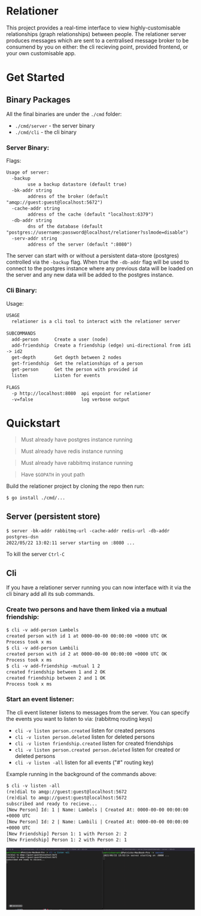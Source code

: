 # Relationer
This project provides a real-time interface to view highly-customisable relationships (graph relationships) between people. The relationer server produces messages which are sent to a centralised message broker to be consumend by you on either: the cli recieving point, provided frontend, or your own customisable app.

# Get Started
## Binary Packages
All the final binaries are under the `./cmd` folder:
- `./cmd/server` - the server binary
- `./cmd/cli` - the cli binary
### Server Binary:
Flags:
```
Usage of server:
  -backup
        use a backup datastore (default true)
  -bk-addr string
        address of the broker (default "amqp://guest:guest@localhost:5672")
  -cache-addr string
        address of the cache (default "localhost:6379")
  -db-addr string
        dns of the database (default "postgres://username:password@localhost/relationer?sslmode=disable")
  -serv-addr string
        address of the server (default ":8080")
```
The server can start with or without a persistent data-store (postgres) controlled via the `-backup` flag. When true the `-db-addr` flag will be used to connect to the postgres instance where any previous data will be loaded on the server and any new data will be added to the postgres instance.
### Cli Binary:
Usage:
```
USAGE
  relationer is a cli tool to interact with the relationer server

SUBCOMMANDS
  add-person      Create a user (node)
  add-friendship  Create a friendship (edge) uni-directional from id1 -> id2
  get-depth       Get depth between 2 nodes
  get-friendship  Get the relationships of a person
  get-person      Get the person with provided id
  listen          Listen for events

FLAGS
  -p http://localhost:8080  api enpoint for relationer
  -v=false                  log verbose output
```

# Quickstart
> Must already have postgres instance running

> Must already have redis instance running

> Must already have rabbitmq instance running

> Have `$GOPATH` in yout path

Build the relationer project by cloning the repo then run:
```
$ go install ./cmd/...
```

## Server (persistent store)
```
$ server -bk-addr rabbitmq-url -cache-addr redis-url -db-addr postgres-dsn
2022/05/22 13:02:11 server starting on :8080 ...
```
To kill the server `Ctrl-C`

## Cli
If you have a relationer server running you can now interface with it via the cli binary add all its sub commands.
### Create two persons and have them linked via a mutual friendship:
```
$ cli -v add-person Lambels
created person with id 1 at 0000-00-00 00:00:00 +0000 UTC OK
Process took x ms
$ cli -v add-person Lambili
created person with id 2 at 0000-00-00 00:00:00 +0000 UTC OK
Process took x ms
$ cli -v add-friendship -mutual 1 2
created friendship between 1 and 2 OK
created friendship between 2 and 1 OK
Process took x ms
```
### Start an event listener:
The cli event listener listens to messages from the server.
You can specify the events you want to listen to via: (rabbitmq routing keys)
- `cli -v listen person.created` listen for created persons
- `cli -v listen person.deleted` listen for deleted persons
- `cli -v listen friendship.created` listen for created friendships
- `cli -v listen person.created person.deleted` listen for created or deleted persons
- `cli -v listen -all` listen for all events ("#" routing key)
  
Example running in the background of the commands above:
```
$ cli -v listen -all
(re)dial to amqp://guest:guest@localhost:5672
(re)dial to amqp://guest:guest@localhost:5672
subscribed and ready to recieve...
[New Person] Id: 1 | Name: Lambels | Created At: 0000-00-00 00:00:00 +0000 UTC
[New Person] Id: 2 | Name: Lambili | Created At: 0000-00-00 00:00:00 +0000 UTC
[New Friendship] Person 1: 1 with Person 2: 2
[New Friendship] Person 1: 2 with Person 2: 1
```
![demo giphy](demo.gif)
